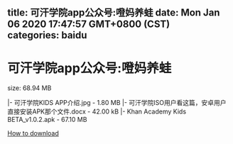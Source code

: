 
title: 可汗学院app公众号:噔妈养蛙
date: Mon Jan 06 2020 17:47:57 GMT+0800 (CST)    
categories: baidu
---

# 可汗学院app公众号:噔妈养蛙
size: 68.94 MB
 
 
|- 可汗学院KIDS APP介绍.jpg - 1.80 MB
|- 可汗学院ISO用户看这篇，安卓用户直接安装APK那个文件.docx - 42.00 kB
|- Khan Academy Kids BETA_v1.0.2.apk - 67.10 MB

[How to download](https://bpcam.bemobtrk.com/go/2ceec3aa-1ca2-46d6-b9ff-aaa5c184517c?jno=5110)